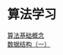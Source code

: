 <h1>算法学习</h1>
<div><a href = 'http://jin-bj.com/blog/11'>算法基础概念</a></div>
<div><a href = 'http://jin-bj.com/blog/12'>数据结构（一）</a></div>

